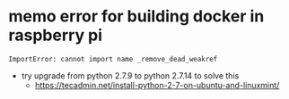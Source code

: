 # memo error for building docker in raspberry pi
```
ImportError: cannot import name _remove_dead_weakref
```
* try upgrade from python 2.7.9 to python 2.7.14 to solve this
	* https://tecadmin.net/install-python-2-7-on-ubuntu-and-linuxmint/
